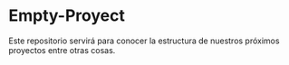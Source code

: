 # Empty-Proyect
Este repositorio servirá para conocer la estructura  de nuestros próximos proyectos entre otras cosas.
